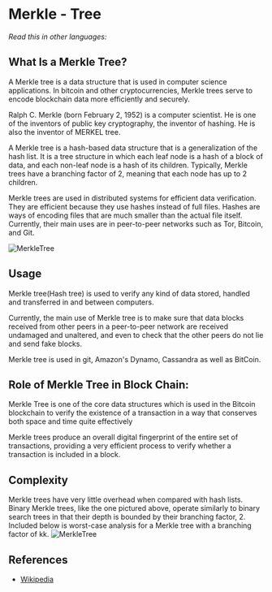 # Merkle - Tree

_Read this in other languages:_

## What Is a Merkle Tree?
A Merkle tree is a data structure that is used in computer science applications. In bitcoin and other cryptocurrencies​, Merkle trees serve to encode blockchain data more efficiently and securely.

Ralph C. Merkle (born February 2, 1952) is a computer scientist. He is one of the inventors of public key cryptography, the inventor of hashing. He is also the inventor of MERKEL tree.

A Merkle tree is a hash-based data structure that is a generalization of the hash list. It is a tree structure in which each leaf node is a hash of a block of data, and each non-leaf node is a hash of its children. Typically, Merkle trees have a branching factor of 2, meaning that each node has up to 2 children.

Merkle trees are used in distributed systems for efficient data verification. They are efficient because they use hashes instead of full files. Hashes are ways of encoding files that are much smaller than the actual file itself. Currently, their main uses are in peer-to-peer networks such as Tor, Bitcoin, and Git.

![MerkleTree](https://upload.wikimedia.org/wikipedia/commons/thumb/9/95/Hash_Tree.svg/1920px-Hash_Tree.svg.png)

## Usage 
Merkle tree(Hash tree)  is used to verify any kind of data stored, handled and transferred in and between computers.

Currently, the main use of Merkle tree is to make sure that data blocks received from other peers in a peer-to-peer network are received undamaged and unaltered, and even to check that the other peers do not lie and send fake blocks.

Merkle tree is used in git, Amazon's Dynamo, Cassandra as well as BitCoin.

## Role of Merkle Tree in Block Chain:

Merkle Tree is one of the core data structures which is used in the Bitcoin blockchain to verify the existence of a transaction in a way that conserves both space and time quite effectively 

Merkle trees produce an overall digital fingerprint of the entire set of transactions, providing a very efficient process to verify whether a transaction is included in a block.

## Complexity
 Merkle trees have very little overhead when compared with hash lists. Binary Merkle trees, like the one pictured above, operate similarly to binary search trees in that their depth is bounded by their branching factor, 2. Included below is worst-case analysis for a Merkle tree with a branching factor of kk.
![MerkleTree](https://www.google.com/url?sa=i&url=https%3A%2F%2Fmedium.com%2F%40skj48817%2Fmerkle-trees-introduction-to-blockchain-c80c0247046&psig=AOvVaw3kakSbcvZ_Np71aiixWGfK&ust=1630408818280000&source=images&cd=vfe&ved=0CAsQjRxqFwoTCKi2p5nd2PICFQAAAAAdAAAAABAD)
 
## References

- [Wikipedia](https://en.wikipedia.org/wiki/Merkle_tree)